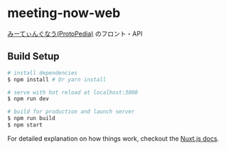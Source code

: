 # meeting-now-web

[みーてぃんぐなう(ProtoPedia)](https://protopedia.net/prototype/1a3f91fead97497b1a96d6104ad339f6) のフロント・API

## Build Setup

```bash
# install dependencies
$ npm install # Or yarn install

# serve with hot reload at localhost:3000
$ npm run dev

# build for production and launch server
$ npm run build
$ npm start
```

For detailed explanation on how things work, checkout the [Nuxt.js docs](https://github.com/nuxt/nuxt.js).
